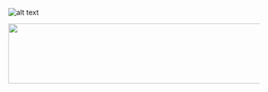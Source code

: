 ![alt text](https://github.com/its-Bell/its-Bell/blob/main/BannersCinemaRounded.png)
<div align="center">
<img src="https://github.com/its-Bell/its-Bell/blob/main/Information.png" width="600" height="120">
